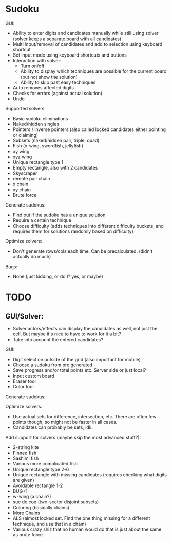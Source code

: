 # Sudoku

GUI:
- Ability to enter digits and candidates manually while still using solver (solver keeps a separate board with all candidates)
- Multi input/removal of candidates and add to selection using keyboard shortcut
- Set input mode using keyboard shortcuts and buttons
- Interaction with solver:
    - Turn on/off
    - Ability to display which techniques are possible for the current board (but not show the solution)
    - Ability to skip past easy techniques
- Auto removes affected digits
- Checks for errors (against actual solution)
- Undo

Supported solvers:
- Basic sudoku eliminations
- Naked/hidden singles
- Pointers / inverse pointers (also called locked candidates either pointing or claiming)
- Subsets (naked/hidden pair, triple, quad)
- Fish (x-wing, swordfish, jellyfish)
- xy wing
- xyz wing
- Unique rectangle type 1
- Empty rectangle, also with 2 candidates
- Skyscraper
- remote pair chain
- x chain
- xy chain
- Brute force

Generate sudokus:
- Find out if the sudoku has a unique solution
- Require a certain technique
- Choose difficulty (adds techniques into different difficulty buckets, and requires them for solutions randomly based on difficulty)

Optimize solvers:
- Don't generate rows/cols each time. Can be precalculated. (didn't actually do much)

Bugs:
- None (just kidding, or do I? yes, or maybe)

# TODO

GUI/Solver:
- 
- Solver actors/effects can display the candidates as well, not just the cell. But maybe it's nice to have to work for it a bit?
- Take into account the entered candidates?

GUI:
- Digit selection outside of the grid (also important for mobile)
- Choose a sudoku from pre generated
- Save progress and/or total points etc. Server side or just local?
- Input custom board
- Eraser tool
- Color tool

Generate sudokus:

Optimize solvers:
- Use actual sets for difference, intersection, etc. There are often few points though, so might not be faster in all cases.
- Candidates can probably be sets, idk.

Add support for solvers (maybe skip the most advanced stuff?):
- 2-string kite
- Finned fish
- Sashimi fish
- Various more complicated fish
- Unique rectangle type 2-6
- Unique rectangle with missing candidates (requires checking what digits are given)
- Avoidable rectangle 1-2
- BUG+1
- w-wing (a chain?)
- sue de coq (two-sector disjoint subsets)
- Coloring (basically chains)
- More Chains
- ALS (almost locked set. Find the one thing missing for a different technique, and use that in a chain)
- Various crazy shiz that no human would do that is just about the same as brute force